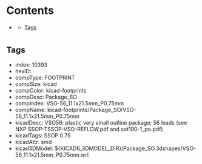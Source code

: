 



Contents
========

* [](#)
	* [Tags](#tags)

# 

## Tags

- index: 10393
- hexID: 
- oompType: FOOTPRINT
- oompSize: kicad
- oompColor: kicad-footprints
- oompDesc: Package_SO
- oompIndex: VSO-56_11.1x21.5mm_P0.75mm
- oompName: kicad-footprints/Package_SO/VSO-56_11.1x21.5mm_P0.75mm
- kicadDesc: VSO56: plastic very small outline package; 56 leads (see NXP SSOP-TSSOP-VSO-REFLOW.pdf and sot190-1_po.pdf)
- kicadTags: SSOP 0.75
- kicadAttr: smd
- kicad3DModel: ${KICAD6_3DMODEL_DIR}/Package_SO.3dshapes/VSO-56_11.1x21.5mm_P0.75mm.wrl
